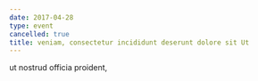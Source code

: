 ```yaml
---
date: 2017-04-28
type: event
cancelled: true
title: veniam, consectetur incididunt deserunt dolore sit Ut
---
```

ut nostrud officia proident,